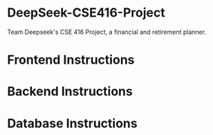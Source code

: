 # DeepSeek-CSE416-Project
Team Deepseek's CSE 416 Project, a financial and retirement planner.

# Frontend Instructions


# Backend Instructions


# Database Instructions